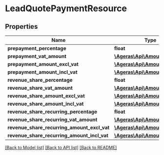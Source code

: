 # LeadQuotePaymentResource

## Properties
Name | Type | Description | Notes
------------ | ------------- | ------------- | -------------
**prepayment_percentage** | **float** |  | [optional] 
**prepayment_vat_amount** | [**\Ageras\Api\AmountResource**](AmountResource.md) |  | [optional] 
**prepayment_amount_excl_vat** | [**\Ageras\Api\AmountResource**](AmountResource.md) |  | [optional] 
**prepayment_amount_incl_vat** | [**\Ageras\Api\AmountResource**](AmountResource.md) |  | [optional] 
**revenue_share_percentage** | **float** |  | [optional] 
**revenue_share_vat_amount** | [**\Ageras\Api\AmountResource**](AmountResource.md) |  | [optional] 
**revenue_share_amount_excl_vat** | [**\Ageras\Api\AmountResource**](AmountResource.md) |  | [optional] 
**revenue_share_amount_incl_vat** | [**\Ageras\Api\AmountResource**](AmountResource.md) |  | [optional] 
**revenue_share_recurring_percentage** | **float** |  | [optional] 
**revenue_share_recurring_vat_amount** | [**\Ageras\Api\AmountResource**](AmountResource.md) |  | [optional] 
**revenue_share_recurring_amount_excl_vat** | [**\Ageras\Api\AmountResource**](AmountResource.md) |  | [optional] 
**revenue_share_recurring_amount_incl_vat** | [**\Ageras\Api\AmountResource**](AmountResource.md) |  | [optional] 

[[Back to Model list]](../README.md#documentation-for-models) [[Back to API list]](../README.md#documentation-for-api-endpoints) [[Back to README]](../README.md)


